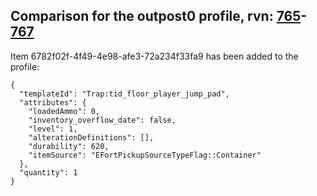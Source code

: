 ## Comparison for the outpost0 profile, rvn: [765](https://github.com/PRO100KatYT/FortniteProfileRevisions/tree/main/profiles/outpost0/765%20outpost0.json)-[767](https://github.com/PRO100KatYT/FortniteProfileRevisions/tree/main/profiles/outpost0/767%20outpost0.json)

Item 6782f02f-4f49-4e98-afe3-72a234f33fa9 has been added to the profile:

```
{
  "templateId": "Trap:tid_floor_player_jump_pad",
  "attributes": {
    "loadedAmmo": 0,
    "inventory_overflow_date": false,
    "level": 1,
    "alterationDefinitions": [],
    "durability": 620,
    "itemSource": "EFortPickupSourceTypeFlag::Container"
  },
  "quantity": 1
}
```

<br><br>
